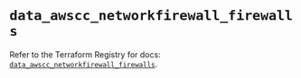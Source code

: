 # `data_awscc_networkfirewall_firewalls`

Refer to the Terraform Registry for docs: [`data_awscc_networkfirewall_firewalls`](https://registry.terraform.io/providers/hashicorp/awscc/0.70.0/docs/data-sources/networkfirewall_firewalls).
